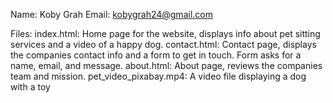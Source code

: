 Name: Koby Grah
Email: kobygrah24@gmail.com

Files:
index.html: Home page for the website, displays info about pet sitting services and a video of a happy dog.
contact.html: Contact page, displays the companies contact info and a form to get in touch. Form asks for a name, email, and message.
about.html: About page, reviews the companies team and mission.
pet_video_pixabay.mp4: A video file displaying a dog with a toy
